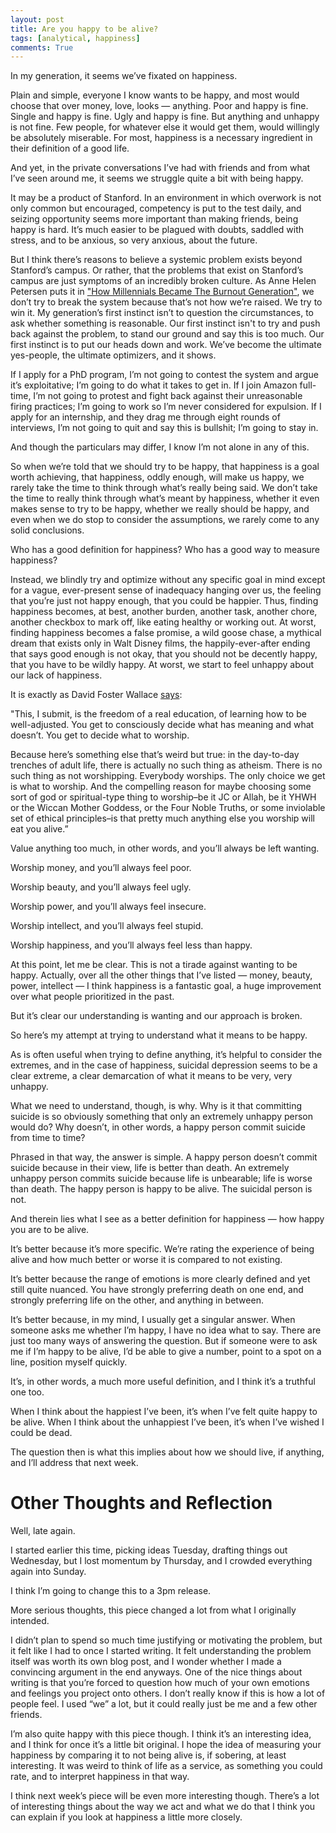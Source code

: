 ```yaml
---
layout: post
title: Are you happy to be alive?
tags: [analytical, happiness]
comments: True
---
```


In my generation, it seems we’ve fixated on happiness.

Plain and simple, everyone I know wants to be happy, and most would choose that over money, love, looks — anything. Poor and happy is fine. Single and happy is fine. Ugly and happy is fine. But anything and unhappy is not fine. Few people, for whatever else it would get them, would willingly be absolutely miserable. For most, happiness is a necessary ingredient in their definition of a good life. 

And yet, in the private conversations I’ve had with friends and from what I’ve seen around me, it seems we struggle quite a bit with being happy. 

It may be a product of Stanford. In an environment in which overwork is not only common but encouraged, competency is put to the test daily, and seizing opportunity seems more important than making friends, being happy is hard. It’s much easier to be plagued with doubts, saddled with stress, and to be anxious, so very anxious, about the future. 

But I think there’s reasons to believe a systemic problem exists beyond Stanford’s campus. Or rather, that the problems that exist on Stanford’s campus are just symptoms of an incredibly broken culture. As Anne Helen Petersen puts it in ["How Millennials Became The Burnout Generation"](https://www.buzzfeednews.com/article/annehelenpetersen/millennials-burnout-generation-debt-work), we don’t try to break the system because that’s not how we’re raised. We try to win it. My generation’s first instinct isn’t to question the circumstances, to ask whether something is reasonable. Our first instinct isn't to try and push back against the problem, to stand our ground and say this is too much. Our first instinct is to put our heads down and work. We’ve become the ultimate yes-people, the ultimate optimizers, and it shows.

If I apply for a PhD program, I’m not going to contest the system and argue it’s exploitative; I’m going to do what it takes to get in. If I join Amazon full-time, I’m not going to protest and fight back against their unreasonable firing practices; I’m going to work so I’m never considered for expulsion. If I apply for an internship, and they drag me through eight rounds of interviews, I’m not going to quit and say this is bullshit; I’m going to stay in.

And though the particulars may differ, I know I’m not alone in any of this.

So when we’re told that we should try to be happy, that happiness is a goal worth achieving, that happiness, oddly enough, will make us happy, we rarely take the time to think through what’s really being said. We don’t take the time to really think through what’s meant by happiness, whether it even makes sense to try to be happy, whether we really should be happy, and even when we do stop to consider the assumptions, we rarely come to any solid conclusions. 

Who has a good definition for happiness? Who has a good way to measure happiness? 

Instead, we blindly try and optimize without any specific goal in mind except for a vague, ever-present sense of inadequacy hanging over us, the feeling that you’re just not happy enough, that you could be happier. Thus, finding happiness becomes, at best, another burden, another task, another chore, another checkbox to mark off, like eating healthy or working out. At worst, finding happiness becomes a false promise, a wild goose chase, a mythical dream that exists only in Walt Disney films, the happily-ever-after ending that says good enough is not okay, that you should not be decently happy, that you have to be wildly happy. At worst, we start to feel unhappy about our lack of happiness. 

It is exactly as David Foster Wallace [says](https://fs.blog/2012/04/david-foster-wallace-this-is-water/):

"This, I submit, is the freedom of a real education, of learning how to be well-adjusted. You get to consciously decide what has meaning and what doesn’t. You get to decide what to worship.

Because here’s something else that’s weird but true: in the day-to-day trenches of adult life, there is actually no such thing as atheism. There is no such thing as not worshipping. Everybody worships. The only choice we get is what to worship. And the compelling reason for maybe choosing some sort of god or spiritual-type thing to worship–be it JC or Allah, be it YHWH or the Wiccan Mother Goddess, or the Four Noble Truths, or some inviolable set of ethical principles–is that pretty much anything else you worship will eat you alive.”

Value anything too much, in other words, and you’ll always be left wanting. 

Worship money, and you’ll always feel poor.

Worship beauty, and you’ll always feel ugly.

Worship power, and you’ll always feel insecure.

Worship intellect, and you’ll always feel stupid.

Worship happiness, and you’ll always feel less than happy. 

At this point, let me be clear. This is not a tirade against wanting to be happy. Actually, over all the other things that I’ve listed — money, beauty, power, intellect — I think happiness is a fantastic goal, a huge improvement over what people prioritized in the past. 

But it’s clear our understanding is wanting and our approach is broken. 

So here’s my attempt at trying to understand what it means to be happy. 

As is often useful when trying to define anything, it’s helpful to consider the extremes, and in the case of happiness, suicidal depression seems to be a clear extreme, a clear demarcation of what it means to be very, very unhappy. 

What we need to understand, though, is why. Why is it that committing suicide is so obviously something that only an extremely unhappy person would do? Why doesn’t, in other words, a happy person commit suicide from time to time?

Phrased in that way, the answer is simple. A happy person doesn’t commit suicide because in their view, life is better than death. An extremely unhappy person commits suicide because life is unbearable; life is worse than death. The happy person is happy to be alive. The suicidal person is not. 

And therein lies what I see as a better definition for happiness — how happy you are to be alive.

It’s better because it’s more specific. We’re rating the experience of being alive and how much better or worse it is compared to not existing. 

It’s better because the range of emotions is more clearly defined and yet still quite nuanced. You have strongly preferring death on one end, and strongly preferring life on the other, and anything in between.

It’s better because, in my mind, I usually get a singular answer. When someone asks me whether I’m happy, I have no idea what to say. There are just too many ways of answering the question. But if someone were to ask me if I’m happy to be alive, I’d be able to give a number, point to a spot on a line, position myself quickly. 

It’s, in other words, a much more useful definition, and I think it’s a truthful one too. 

When I think about the happiest I’ve been, it’s when I’ve felt quite happy to be alive. When I think about the unhappiest I’ve been, it’s when I’ve wished I could be dead. 

The question then is what this implies about how we should live, if anything, and I’ll address that next week. 

# Other Thoughts and Reflection

Well, late again. 

I started earlier this time, picking ideas Tuesday, drafting things out Wednesday, but I lost momentum by Thursday, and I crowded everything again into Sunday. 

I think I’m going to change this to a 3pm release. 

More serious thoughts, this piece changed a lot from what I originally intended.

I didn’t plan to spend so much time justifying or motivating the problem, but it felt like I had to once I started writing. It felt understanding the problem itself was worth its own blog post, and I wonder whether I made a convincing argument in the end anyways. One of the nice things about writing is that you’re forced to question how much of your own emotions and feelings you project onto others. I don’t really know if this is how a lot of people feel. I used “we” a lot, but it could really just be me and a few other friends.

I’m also quite happy with this piece though. I think it’s an interesting idea, and I think for once it’s a little bit original. I hope the idea of measuring your happiness by comparing it to not being alive is, if sobering, at least interesting. It was weird to think of life as a service, as something you could rate, and to interpret happiness in that way.

I think next week’s piece will be even more interesting though. There’s a lot of interesting things about the way we act and what we do that I think you can explain if you look at happiness a little more closely. 
